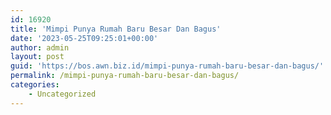 ```yaml
---
id: 16920
title: 'Mimpi Punya Rumah Baru Besar Dan Bagus'
date: '2023-05-25T09:25:01+00:00'
author: admin
layout: post
guid: 'https://bos.awn.biz.id/mimpi-punya-rumah-baru-besar-dan-bagus/'
permalink: /mimpi-punya-rumah-baru-besar-dan-bagus/
categories:
    - Uncategorized
---
```


